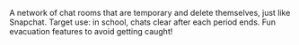 A network of chat rooms that are temporary and delete themselves, just like Snapchat. Target use: in school, chats clear after each period ends. Fun evacuation features to avoid getting caught!

